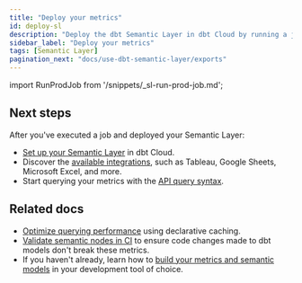 ```yaml
---
title: "Deploy your metrics"
id: deploy-sl
description: "Deploy the dbt Semantic Layer in dbt Cloud by running a job to materialize your metrics."
sidebar_label: "Deploy your metrics"
tags: [Semantic Layer]
pagination_next: "docs/use-dbt-semantic-layer/exports"
---
```


<!-- The below snippet can be found in the following file locations in the docs code repository) 

https://github.com/dbt-labs/docs.getdbt.com/blob/current/website/snippets/_sl-run-prod-job.md
-->

import RunProdJob from '/snippets/_sl-run-prod-job.md';

<RunProdJob/>

## Next steps
After you've executed a job and deployed your Semantic Layer:
- [Set up your Semantic Layer](/docs/use-dbt-semantic-layer/setup-sl) in dbt Cloud.
- Discover the [available integrations](/docs/cloud-integrations/avail-sl-integrations), such as Tableau, Google Sheets, Microsoft Excel, and more.
- Start querying your metrics with the [API query syntax](/docs/dbt-cloud-apis/sl-jdbc#querying-the-api-for-metric-metadata).


## Related docs
- [Optimize querying performance](/docs/use-dbt-semantic-layer/sl-cache) using declarative caching.
- [Validate semantic nodes in CI](/docs/deploy/ci-jobs#semantic-validations-in-ci) to ensure code changes made to dbt models don't break these metrics.
- If you haven't already, learn how to [build your metrics and semantic models](/docs/build/build-metrics-intro) in your development tool of choice.
